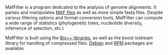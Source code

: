 MafFilter is a program dedicated to the analysis of genome alignments. It parses and manipulates [MAF files](https://genome.ucsc.edu/FAQ/FAQformat.html#format5) as well as more simple fasta files. Despite various filtering options and format conversion tools, MafFilter can compute a wide range of statistics (phylogenetic trees, nucleotide diversity, inferrence of selection, etc.)

MafFilter is built using the [Bio++ libraries](http://biopp.univ-montp2.fr), as well as the boost iostream library for handling of compressed files. [Debian](https://packages.debian.org/search?keywords=maffilter&searchon=names&suite=stable&section=all) and [RPM](https://download.opensuse.org/repositories/home:/jdutheil:/Bio++2.3.0/) packages are available.
